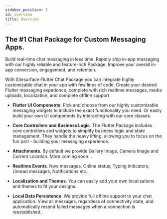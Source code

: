 ```yaml
---
sidebar_position: 1
id: overview
title: Overview
---
```


## The #1 Chat Package for Custom Messaging Apps.

Build real-time chat messaging in less time. Rapidly ship in-app messaging with our highly reliable and feature-rich Package. Improve your overall in-app conversion, engagement, and retention.

With Sitesurface Flutter Chat Package you can integrate highly customizable chat in your app with few lines of code. Create your desired Flutter messaging experience, complete with rich realtime messages, media uploads, localization, and complete offline support.

- **Flutter UI Components**. Pick and choose from our highly customizable messaging widgets to include the exact functionality you need. Or easily build your own UI components by interacting with our core classes.

- **Core Controllers and Business Logic**. The Flutter Package includes core controllers and widgets to simplify business logic and state management. They handle the heavy lifting, allowing you to focus on the fun part - building your messaging experience.

- **Attachments**. By default we provide Gallery Image, Camera Image and Current Location. More coming soon...

- **Realtime Events**. New messages, Online status, Typing indicators, Unread messages, Notifications etc..

- **Localization and Themes**. You can easily add your own localizations and themes to fit your designs.

- **Local Data Persistence**. We provide full offline support to your chat application. View all messages, regardless of connectivity state, and automatically resend failed messages when a connection is reestablished..
